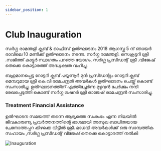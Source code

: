 ```yaml
---
sidebar_position: 1
---
```

# Club Inauguration

സർഗ്ഗ രാമന്തളി ക്ലബ് & ഓഫീസ്  ഉൽഘാടനം 2018 ആഗസ്ത 5 ന് ഞായർ രാവിലെ 10 മണിക്ക് ഉൽഘാടനം നടന്നു.
സർഗ്ഗ രാമന്തളി. സെക്രട്ടറി ശ്രീ .സജിത്ത് കാട്ടൂർ സ്വാഗതം പറഞ്ഞ യോഗം, സർഗ്ഗ പ്രസിഡന്റ് ശ്രീ .വിജേഷ് തെക്കെ കൊട്ടാരത്ത് അദ്ധ്യക്ഷത വഹിച്ചു.

 ബഹുമാനപ്പെട്ട റോട്ടറി ക്ലബ് പയ്യന്നൂർ മുൻ പ്രസിഡന്റും റോട്ടറി ക്ലബ് മെമ്പറുമായ ശ്രീ കെ.വി രാമചന്ദ്രൻ അവർകൾ ഉൽഘാടനം ചെയ്ത് കൊണ്ട് സംസാരിച്ചു. ഉൽഘാടനത്തിന് എത്തിച്ചേർന്ന മുഴുവൻ പേർക്കും നന്ദി രേഖപ്പെടുത്തി കൊണ്ട് സർഗ്ഗ ട്രഷറർ ശ്രീ രാജേഷ് രാമചന്ദ്രൻ സംസാരിച്ചു.

 ### Treatment Financial Assistance
 ഉൽഘാടന സമയത്ത് തന്നെ ആദ്യത്തെ സംരംഭം എന്ന നിലയിൽ ജീവകാരുണ്യ പ്രവർത്തനത്തിന്റെ ഭാഗമായി അസുഖ ബാധിതയായ ചേനോത്തപ്പറ കിഴക്കെ വീട്ടിൽ ശ്രീ. മാധവി അവർകൾക്ക് ഒരു സാമ്പത്തിക സഹായം ,സർഗ്ഗ പ്രസിഡന്റ് വിജേഷ് തെക്കെ കൊട്ടാരത്ത് നൽകി

 ![Inauguration](/img/2018/inauguration/1.jpg)
